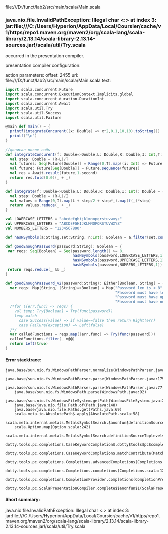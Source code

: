 file:///D:/funct/lab2/src/main/scala/Main.scala
### java.nio.file.InvalidPathException: Illegal char <:> at index 3: jar:file:///C:/Users/Hyperion/AppData/Local/Coursier/cache/v1/https/repo1.maven.org/maven2/org/scala-lang/scala-library/2.13.14/scala-library-2.13.14-sources.jar!/scala/util/Try.scala

occurred in the presentation compiler.

presentation compiler configuration:


action parameters:
offset: 2455
uri: file:///D:/funct/lab2/src/main/scala/Main.scala
text:
```scala
import scala.concurrent.Future
import scala.concurrent.ExecutionContext.Implicits.global
import scala.concurrent.duration.DurationInt
import scala.concurrent.Await
import scala.util.Try
import scala.util.Success
import scala.util.Failure

@main def main() = {
  printf(integrateConcurent((x: Double) => x*2,0,1,10,10).toString())
  printf("\n")
}
  
//дописал после лабы
def integrateConcurent(f: Double=>Double,L: Double,R: Double,I: Int,T: Int): Double = {
  val step: Double = (R-L)/T
  val futures: Seq[Future[Double]] = Range(0,T).map((i: Int) => Future {integrate(f,L+step*i,L+step*(i+1),I)})
  val future: Future[Seq[Double]] = Future.sequence(futures)
  val res = Await.result(future,1.second)
  return res.fold(0.0)(_ + _)
}

def integrate(f: Double=>Double,L: Double,R: Double,I: Int): Double = {
  val step: Double = (R-L)/I
  val values = Range(0,I).map(L + step/2 + step*_).map(f(_)*step)
  return values.reduce(_ + _)
}

val LOWERCASE_LETTERS = "abcdefghijklmnopqrstuvwxyz"
val UPPERCASE_LETTERS = "ABCDEFGHIJKLMNOPQRSTUVWXYZ"
val NUMBERS_LETTERS = "1234567890"

def hasNSymbols(a:String,set:String, n:Int): Boolean = a.filter(set.contains(_)).length() >= n

def goodEnoughPassword(password:String): Boolean = {
 var reqs: Seq[Boolean] = Seq(password.length() >= 8,
                              hasNSymbols(password,LOWERCASE_LETTERS,1),
                              hasNSymbols(password,UPPERCASE_LETTERS,1),
                              hasNSymbols(password,NUMBERS_LETTERS,1))
 return reqs.reduce(_ && _)
}

def goodEnoughPassword_v2(password:String): Either[Boolean, String] = {
  var reqs: Map[String, (String)=>Boolean] = Map("Password len is < 8"                 -> (_.length() >= 8),
                                                 "Password must have lowercase letter" -> (hasNSymbols(_,LOWERCASE_LETTERS,1)),
                                                 "Password must have uppercase letter" -> (hasNSymbols(_,UPPERCASE_LETTERS,1)),
                                                 "Password must have number"           -> (hasNSymbols(_,NUMBERS_LETTERS,1)))
  /*for ((err,func) <- reqs) {
    val temp: Try[Boolean] = Try(func(password))
    temp match
      case Success(value) => if value==false then return Right(err)
      case Failure(exception) => Left(false)
  }*/
  var calledFunctions = reqs.map((err,func) => Try(func(password)))
  calledFunctions.filter(_ m@@)
  return Left(true)
}
```



#### Error stacktrace:

```
java.base/sun.nio.fs.WindowsPathParser.normalize(WindowsPathParser.java:204)
	java.base/sun.nio.fs.WindowsPathParser.parse(WindowsPathParser.java:175)
	java.base/sun.nio.fs.WindowsPathParser.parse(WindowsPathParser.java:77)
	java.base/sun.nio.fs.WindowsPath.parse(WindowsPath.java:92)
	java.base/sun.nio.fs.WindowsFileSystem.getPath(WindowsFileSystem.java:231)
	java.base/java.nio.file.Path.of(Path.java:148)
	java.base/java.nio.file.Paths.get(Paths.java:69)
	scala.meta.io.AbsolutePath$.apply(AbsolutePath.scala:58)
	scala.meta.internal.metals.MetalsSymbolSearch.$anonfun$definitionSourceToplevels$2(MetalsSymbolSearch.scala:70)
	scala.Option.map(Option.scala:242)
	scala.meta.internal.metals.MetalsSymbolSearch.definitionSourceToplevels(MetalsSymbolSearch.scala:69)
	dotty.tools.pc.completions.CaseKeywordCompletion$.dotty$tools$pc$completions$CaseKeywordCompletion$$$sortSubclasses(MatchCaseCompletions.scala:342)
	dotty.tools.pc.completions.CaseKeywordCompletion$.matchContribute(MatchCaseCompletions.scala:292)
	dotty.tools.pc.completions.Completions.advancedCompletions(Completions.scala:350)
	dotty.tools.pc.completions.Completions.completions(Completions.scala:120)
	dotty.tools.pc.completions.CompletionProvider.completions(CompletionProvider.scala:90)
	dotty.tools.pc.ScalaPresentationCompiler.complete$$anonfun$1(ScalaPresentationCompiler.scala:146)
```
#### Short summary: 

java.nio.file.InvalidPathException: Illegal char <:> at index 3: jar:file:///C:/Users/Hyperion/AppData/Local/Coursier/cache/v1/https/repo1.maven.org/maven2/org/scala-lang/scala-library/2.13.14/scala-library-2.13.14-sources.jar!/scala/util/Try.scala